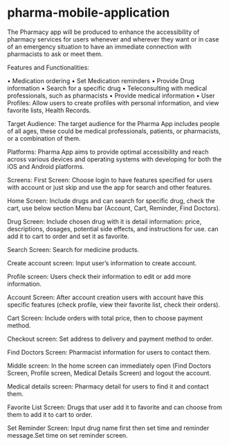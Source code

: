 # pharma-mobile-application
The Pharmacy app will be produced to enhance the accessibility of pharmacy services for users whenever and wherever they want or in case of an emergency situation to have an immediate connection with pharmacists to ask or meet them.

Features and Functionalities:

•	Medication ordering
•	Set Medication reminders
•	Provide Drug information
•	Search for a specific drug
•	Teleconsulting with medical professionals, such as pharmacists 
•	Provide medical information
•	User Profiles: Allow users to create profiles with personal information, and view favorite lists, Health Records.

Target Audience:
The target audience for the Pharma App includes people of all ages, these could be medical professionals, patients, or pharmacists, or a combination of them. 

Platforms:
Pharma App aims to provide optimal accessibility and reach across various devices and operating systems with developing for both the iOS and Android platforms.









Screens:
First Screen: Choose login to have features specified for users with account or just skip and use the app for search and other features.

Home Screen: Include drugs and can search for specific drug, check the cart, use below section Menu bar (Account, Cart, Reminder, Find Doctors).

Drug Screen: Include chosen drug with it is detail information: price, descriptions, dosages, potential side effects, and instructions for use. can add it to cart to order and set it as favorite.


Search Screen: Search for medicine products.

Create account screen: Input user’s information to create account.

Profile screen: Users check their information to edit or add more information.


Account Screen: After account creation users with account have this specific features (check profile, view their favorite list, check their orders).

Cart Screen: Include orders with total price, then to choose payment method.

Checkout screen: Set address to delivery and payment method to order.


Find Doctors Screen: Pharmacist information for users to contact them.

Middle screen: In the home screen can immediately open (Find Doctors Screen, Profile screen, Medical Details Screen) and logout the account.

Medical details screen: Pharmacy detail for users to find it and contact them.



Favorite List Screen: Drugs that user add it to favorite and can choose from them to add it to cart to order.

Set Reminder Screen: Input drug name first then set time and reminder message.Set time on set reminder screen.









